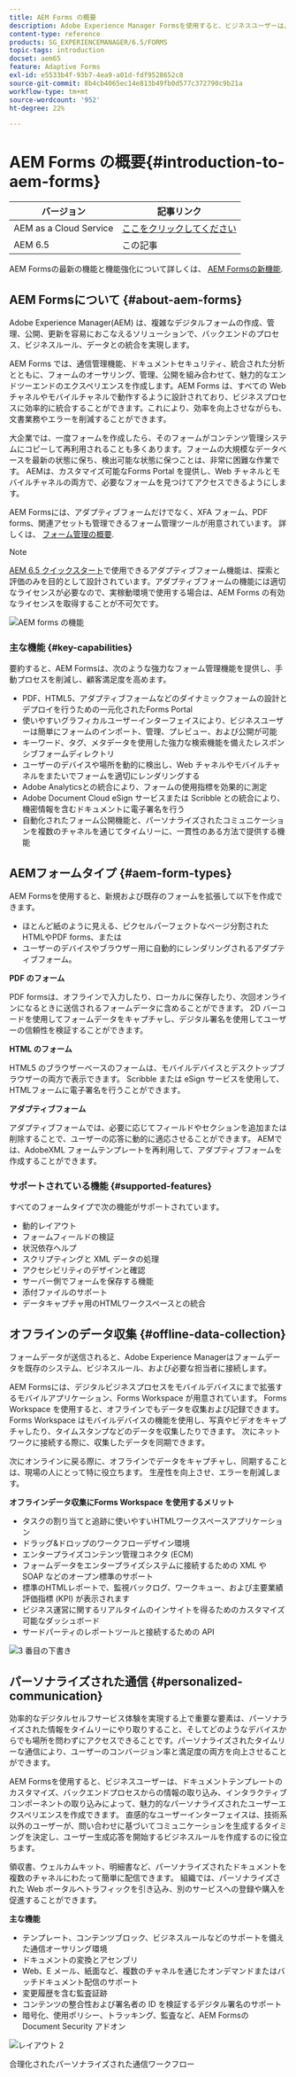 ```yaml
---
title: AEM Forms の概要
description: Adobe Experience Manager Formsを使用すると、ビジネスユーザーは、魅力的でレスポンシブなアダプティブフォームを Web サイトやモバイルサイトに統合でき、デジタル登録プロセスを簡素化し、顧客のコンバージョン率を高めることができます。
content-type: reference
products: SG_EXPERIENCEMANAGER/6.5/FORMS
topic-tags: introduction
docset: aem65
feature: Adaptive Forms
exl-id: e5533b4f-93b7-4ea9-a01d-fdf9528652c8
source-git-commit: 8b4cb4065ec14e813b49fb0d577c372790c9b21a
workflow-type: tm+mt
source-wordcount: '952'
ht-degree: 22%

---
```


# AEM Forms の概要{#introduction-to-aem-forms}

| バージョン | 記事リンク |
| -------- | ---------------------------- |
| AEM as a Cloud Service | [ここをクリックしてください](https://experienceleague.adobe.com/docs/experience-manager-cloud-service/content/forms/forms-overview/home.html?lang=ja) |
| AEM 6.5 | この記事 |

AEM Formsの最新の機能と機能強化について詳しくは、 [AEM Formsの新機能](../../forms/using/whats-new.md).

## AEM Formsについて {#about-aem-forms}

Adobe Experience Manager(AEM) は、複雑なデジタルフォームの作成、管理、公開、更新を容易におこなえるソリューションで、バックエンドのプロセス、ビジネスルール、データとの統合を実現します。

AEM Forms では、通信管理機能、ドキュメントセキュリティ、統合された分析とともに、フォームのオーサリング、管理、公開を組み合わせて、魅力的なエンドツーエンドのエクスペリエンスを作成します。AEM Forms は、すべての Web チャネルやモバイルチャネルで動作するように設計されており、ビジネスプロセスに効率的に統合することができます。これにより、効率を向上させながらも、文書業務やエラーを削減することができます。

大企業では、一度フォームを作成したら、そのフォームがコンテンツ管理システムにコピーして再利用されることも多くあります。フォームの大規模なデータベースを最新の状態に保ち、検出可能な状態に保つことは、非常に困難な作業です。 AEMは、カスタマイズ可能なForms Portal を提供し、Web チャネルとモバイルチャネルの両方で、必要なフォームを見つけてアクセスできるようにします。

AEM Formsには、アダプティブフォームだけでなく、XFA フォーム、PDF forms、関連アセットも管理できるフォーム管理ツールが用意されています。 詳しくは、 [フォーム管理の概要](../../forms/using/introduction-managing-forms.md).

>[!NOTE]
>
>[AEM 6.5 クイックスタート](https://experienceleague.adobe.com/docs/experience-manager-65/deploying/deploying/deploy.html?lang=ja)で使用できるアダプティブフォーム機能は、探索と評価のみを目的として設計されています。アダプティブフォームの機能には適切なライセンスが必要なので、実稼動環境で使用する場合は、AEM Forms の有効なライセンスを取得することが不可欠です。

![AEM forms の機能](do-not-localize/4th-draft.gif)

### 主な機能 {#key-capabilities}

要約すると、AEM Formsは、次のような強力なフォーム管理機能を提供し、手動プロセスを削減し、顧客満足度を高めます。

* PDF、HTML5、アダプティブフォームなどのダイナミックフォームの設計とデプロイを行うための一元化されたForms Portal
* 使いやすいグラフィカルユーザーインターフェイスにより、ビジネスユーザーは簡単にフォームのインポート、管理、プレビュー、および公開が可能
* キーワード、タグ、メタデータを使用した強力な検索機能を備えたレスポンシブフォームディレクトリ
* ユーザーのデバイスや場所を動的に検出し、Web チャネルやモバイルチャネルをまたいでフォームを適切にレンダリングする
* Adobe Analyticsとの統合により、フォームの使用指標を効果的に測定
* Adobe Document Cloud eSign サービスまたは Scribble との統合により、機密情報を含むドキュメントに電子署名を行う
* 自動化されたフォーム公開機能と、パーソナライズされたコミュニケーションを複数のチャネルを通じてタイムリーに、一貫性のある方法で提供する機能

## AEMフォームタイプ {#aem-form-types}

AEM Formsを使用すると、新規および既存のフォームを拡張して以下を作成できます。

* ほとんど紙のように見える、ピクセルパーフェクトなページ分割されたHTMLやPDF forms、または
* ユーザーのデバイスやブラウザー用に自動的にレンダリングされるアダプティブフォーム。

**PDF のフォーム**

PDF formsは、オフラインで入力したり、ローカルに保存したり、次回オンラインになるときに送信されるフォームデータに含めることができます。 2D バーコードを使用してフォームデータをキャプチャし、デジタル署名を使用してユーザーの信頼性を検証することができます。

**HTML のフォーム**

HTML5 のブラウザーベースのフォームは、モバイルデバイスとデスクトップブラウザーの両方で表示できます。 Scribble または eSign サービスを使用して、HTMLフォームに電子署名を行うことができます。

**アダプティブフォーム**

アダプティブフォームでは、必要に応じてフィールドやセクションを追加または削除することで、ユーザーの応答に動的に適応させることができます。 AEMでは、AdobeXML フォームテンプレートを再利用して、アダプティブフォームを作成することができます。

### サポートされている機能 {#supported-features}

すべてのフォームタイプで次の機能がサポートされています。

* 動的レイアウト
* フォームフィールドの検証
* 状況依存ヘルプ
* スクリプティングと XML データの処理
* アクセシビリティのデザインと確認
* サーバー側でフォームを保存する機能
* 添付ファイルのサポート
* データキャプチャ用のHTMLワークスペースとの統合

## オフラインのデータ収集 {#offline-data-collection}

フォームデータが送信されると、Adobe Experience Managerはフォームデータを既存のシステム、ビジネスルール、および必要な担当者に接続します。

AEM Formsには、デジタルビジネスプロセスをモバイルデバイスにまで拡張するモバイルアプリケーション、Forms Workspace が用意されています。 Forms Workspace を使用すると、オフラインでもデータを収集および記録できます。 Forms Workspace はモバイルデバイスの機能を使用し、写真やビデオをキャプチャしたり、タイムスタンプなどのデータを収集したりできます。 次にネットワークに接続する際に、収集したデータを同期できます。

次にオンラインに戻る際に、オフラインでデータをキャプチャし、同期することは、現場の人にとって特に役立ちます。 生産性を向上させ、エラーを削減します。

**オフラインデータ収集にForms Workspace を使用するメリット**

* タスクの割り当てと追跡に使いやすいHTMLワークスペースアプリケーション
* ドラッグ&amp;ドロップのワークフローデザイン環境
* エンタープライズコンテンツ管理コネクタ (ECM)
* フォームデータをエンタープライズシステムに接続するための XML や SOAP などのオープン標準のサポート
* 標準のHTMLレポートで、監視バックログ、ワークキュー、および主要業績評価指標 (KPI) が表示されます
* ビジネス運営に関するリアルタイムのインサイトを得るためのカスタマイズ可能なダッシュボード
* サードパーティのレポートツールと接続するための API

![3 番目の下書き](do-not-localize/3rd-draft.gif)

## パーソナライズされた通信 {#personalized-communication}

効率的なデジタルセルフサービス体験を実現する上で重要な要素は、パーソナライズされた情報をタイムリーにやり取りすること、そしてどのようなデバイスからでも場所を問わずにアクセスできることです。パーソナライズされたタイムリーな通信により、ユーザーのコンバージョン率と満足度の両方を向上させることができます。

AEM Formsを使用すると、ビジネスユーザーは、ドキュメントテンプレートのカスタマイズ、バックエンドプロセスからの情報の取り込み、インタラクティブコンポーネントの取り込みによって、魅力的なパーソナライズされたユーザーエクスペリエンスを作成できます。 直感的なユーザーインターフェイスは、技術系以外のユーザーが、問い合わせに基づいてコミュニケーションを生成するタイミングを決定し、ユーザー生成応答を開始するビジネスルールを作成するのに役立ちます。

領収書、ウェルカムキット、明細書など、パーソナライズされたドキュメントを複数のチャネルにわたって簡単に配信できます。 組織では、パーソナライズされた Web ポータルへトラフィックを引き込み、別のサービスへの登録や購入を促進することができます。

**主な機能**

* テンプレート、コンテンツブロック、ビジネスルールなどのサポートを備えた通信オーサリング環境
* ドキュメントの変換とアセンブリ
* Web、E メール、紙面など、複数のチャネルを通じたオンデマンドまたはバッチドキュメント配信のサポート
* 変更履歴を含む監査証跡
* コンテンツの整合性および署名者の ID を検証するデジタル署名のサポート
* 暗号化、使用ポリシー、トラッキング、監査など、AEM Formsの Document Security アドオン

![レイアウト 2](do-not-localize/layout-02.png)

合理化されたパーソナライズされた通信ワークフロー

